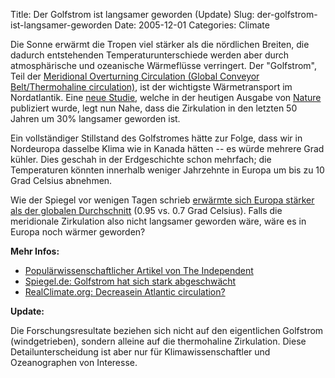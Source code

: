 Title: Der Golfstrom ist langsamer geworden (Update)
Slug: der-golfstrom-ist-langsamer-geworden
Date: 2005-12-01
Categories: Climate

Die Sonne erwärmt die Tropen viel stärker als die nördlichen Breiten, die dadurch entstehenden Temperaturunterschiede werden aber durch atmosphärische und ozeanische Wärmeflüsse verringert. Der "Golfstrom", Teil der [Meridional Overturning Circulation (Global Conveyor Belt/Thermohaline circulation)](http://en.wikipedia.org/wiki/Global_conveyor_belt), ist der wichtigste Wärmetransport im Nordatlantik. Eine [neue Studie](http://www.nature.com/nature/journal/v438/n7068/abs/nature04385.html), welche in der heutigen Ausgabe von [Nature](http://www.nature.com/nature/) publiziert wurde, legt nun Nahe, dass die Zirkulation in den letzten 50 Jahren um 30% langsamer geworden ist.

Ein vollständiger Stillstand des Golfstromes hätte zur Folge, dass wir in Nordeuropa dasselbe Klima wie in Kanada hätten -- es würde mehrere Grad kühler. Dies geschah in der Erdgeschichte schon mehrfach; die Temperaturen könnten innerhalb weniger Jahrzehnte in Europa um bis zu 10 Grad Celsius abnehmen.

Wie der Spiegel vor wenigen Tagen schrieb [erwärmte sich Europa stärker als der globalen Durchschnitt](http://www.spiegel.de/wissenschaft/erde/0,1518,387651,00.html) (0.95 vs. 0.7 Grad Celsius). Falls die meridionale Zirkulation also nicht langsamer geworden wäre, wäre es in Europa noch wärmer geworden?

**Mehr Infos:**

- [Populärwissenschaftlicher Artikel von The Independent](http://news.independent.co.uk/environment/article330361.ece)
- [Spiegel.de: Golfstrom hat sich stark abgeschwächt](http://www.spiegel.de/wissenschaft/erde/0,1518,387715,00.html)
- [RealClimate.org: Decreasein Atlantic circulation?](http://www.realclimate.org/index.php?p=225)

**Update:**

Die Forschungsresultate beziehen sich nicht auf den eigentlichen Golfstrom (windgetrieben), sondern alleine auf die thermohaline Zirkulation. Diese Detailunterscheidung ist aber nur für Klimawissenschaftler und Ozeanographen von Interesse.
